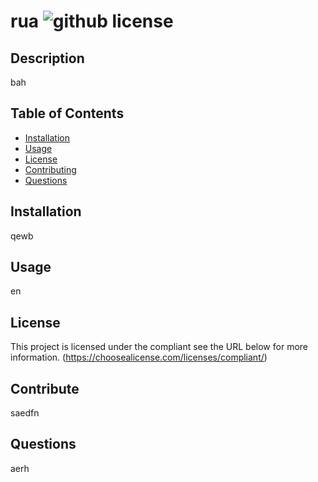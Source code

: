 # rua ![github license](https://shields.io/badge/license-compliant-blue.svg)
  
## Description
bah

## Table of Contents
* [Installation](#Installation)
* [Usage](#Usage)
* [License](#License)
* [Contributing](#Contributing)
* [Questions](#Questions)


## Installation
qewb

## Usage
en

## License
This project is licensed under the compliant see the URL below for more information.
(https://choosealicense.com/licenses/compliant/)

## Contribute
saedfn

## Questions
aerh

